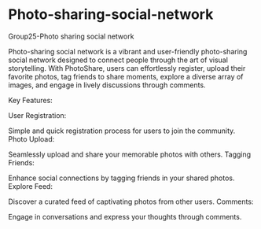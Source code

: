 # Photo-sharing-social-network
Group25-Photo sharing social network

Photo-sharing social network is a vibrant and user-friendly photo-sharing social network designed to connect people through the art of visual storytelling. With PhotoShare, users can effortlessly register, upload their favorite photos, tag friends to share moments, explore a diverse array of images, and engage in lively discussions through comments.

Key Features:

User Registration:

Simple and quick registration process for users to join the community.
Photo Upload:

Seamlessly upload and share your memorable photos with others.
Tagging Friends:

Enhance social connections by tagging friends in your shared photos.
Explore Feed:

Discover a curated feed of captivating photos from other users.
Comments:

Engage in conversations and express your thoughts through comments.

